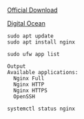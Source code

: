 [Official Download](https://docs.nginx.com/nginx/admin-guide/installing-nginx/installing-nginx-open-source/)

[Digital Ocean](https://www.digitalocean.com/community/tutorials/how-to-install-nginx-on-ubuntu-20-04)

```
sudo apt update
sudo apt install nginx
```

```
sudo ufw app list
```

```
Output
Available applications:
  Nginx Full
  Nginx HTTP
  Nginx HTTPS
  OpenSSH
```

```
systemctl status nginx
```

